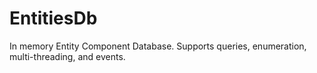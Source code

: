 # EntitiesDb
In memory Entity Component Database. Supports queries, enumeration, multi-threading, and events.
